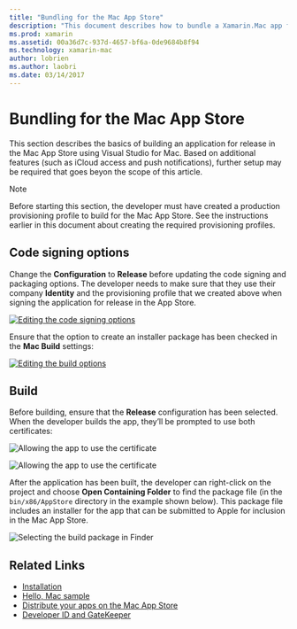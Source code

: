 ```yaml
---
title: "Bundling for the Mac App Store"
description: "This document describes how to bundle a Xamarin.Mac app for publication to the Mac App Store. It discusses code signing options and building."
ms.prod: xamarin
ms.assetid: 00a36d7c-937d-4657-bf6a-0de9684b8f94
ms.technology: xamarin-mac
author: lobrien
ms.author: laobri
ms.date: 03/14/2017
---
```


# Bundling for the Mac App Store

This section describes the basics of building an application for release in the Mac App Store using Visual Studio for Mac. Based on additional features (such as iCloud access and push notifications), further setup may be required that goes beyon the scope of this article.

> [!NOTE]
> Before starting this section, the developer must have created a production provisioning profile to build for the Mac App Store. See the instructions earlier in this document about creating the required provisioning profiles.

## Code signing options

Change the **Configuration** to **Release** before updating the code signing and packaging options. The developer needs to make sure that they use their company **Identity** and the provisioning profile that we created above when signing the application for release in the App Store.

 [![Editing the code signing options](bundling-images/config02.png "Editing the code signing options")](bundling-images/config02-large.png#lightbox)

Ensure that the option to create an installer package has been checked in the **Mac Build** settings:

[![Editing the build options](bundling-images/config03.png "Editing the build options")](bundling-images/config03-large.png#lightbox)

## Build

Before building, ensure that the **Release** configuration has been selected. When the developer builds the app, they’ll be prompted to use both certificates:

 ![Allowing the app to use the certificate](bundling-images/image62.png "Allowing the app to use the certificate")

 ![Allowing the app to use the certificate](bundling-images/image63.png "Allowing the app to use the certificate")

After the application has been built, the developer can right-click on the project and choose **Open Containing Folder** to find the package file (in the `bin/x86/AppStore` directory in the example shown below).  This package file includes an installer for the app that can be submitted to Apple for inclusion in the Mac App Store.

 ![Selecting the build package in Finder](bundling-images/image64.png "Selecting the build package in Finder")


## Related Links

- [Installation](/visualstudio/mac/installation/)
- [Hello, Mac sample](~/mac/get-started/hello-mac.md)
- [Distribute your apps on the Mac App Store](https://developer.apple.com/devcenter/mac/checklist/)
- [Developer ID and GateKeeper](https://developer.apple.com/resources/developer-id/)
